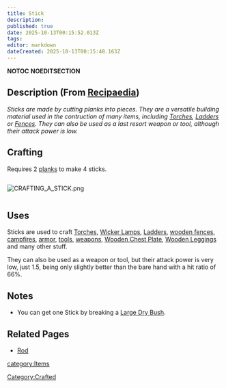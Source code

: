 ```yaml
---
title: Stick
description: 
published: true
date: 2025-10-13T00:15:52.013Z
tags: 
editor: markdown
dateCreated: 2025-10-13T00:15:48.163Z
---
```


__NOTOC__ __NOEDITSECTION__

## Description (From [Recipaedia](.. "wikilink"))

*Sticks are made by cutting planks into pieces. They are a versatile
building material used in the contruction of many items, including
[Torches](Torch.md "wikilink"), [Ladders](Wooden_Ladder.md "wikilink") or
[Fences](Wooden_Fence.md "wikilink"). They can also be used as a last
resort weapon or tool, although their attack power is low.*

## Crafting

Requires 2 [planks](../Construction/Planks.md "wikilink") to make 4 sticks. 

<div style="overflow:hidden">

![CRAFTING_A_STICK.png](CRAFTING_A_STICK.png "CRAFTING_A_STICK.png")

</div>

## Uses

Sticks are used to craft [Torches](Torch.md "wikilink"), [Wicker
Lamps](Wicker_Lamp "wikilink"), [Ladders](Ladder.md "wikilink"), [wooden
fences](Wooden_Fence.md "wikilink"),
[campfires](Campfire.md "wikilink"), [armor](../Clothes/Wooden_Chest_Plate.md "wikilink"),
[tools](:Category:Tools "wikilink"),
[weapons](:Category:Weapons "wikilink"), [Wooden Chest
Plate](../Clothes/Wooden_Chest_Plate.md "wikilink"), [Wooden
Leggings](../Clothes/Wooden_Leggings.md "wikilink") and many other stuff.

They can also be used as a weapon or tool, but their attack power is
very low, just 1.5, being only slightly better than the bare hand with a
hit ratio of 66%.

## Notes

  - You can get one Stick by breaking a [Large Dry
    Bush](../Plants/Large_Dry_Bush.md "wikilink").

## Related Pages

  - [Rod](Rod.md "wikilink")

[category:Items](category:Items "wikilink")

[Category:Crafted](Category:Crafted "wikilink")